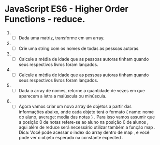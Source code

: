 # JavaScript ES6 - Higher Order Functions - reduce.

1. - [ ] Dada uma matriz, transforme em um array.
2. - [ ] Crie uma string com os nomes de todas as pessoas autoras.
3. - [ ] Calcule a média de idade que as pessoas autoras tinham quando seus respectivos livros foram lançados.
3. - [ ] Calcule a média de idade que as pessoas autoras tinham quando seus respectivos livros foram lançados.
5. - [ ] Dada o array de nomes, retorne a quantidade de vezes em que aparecem a letra a maiúscula ou minúscula.
6. - [ ] Agora vamos criar um novo array de objetos a partir das informações abaixo, onde cada objeto terá o formato { name: nome do aluno, average: media das notas } . Para isso vamos assumir que a posição 0 de notas refere-se ao aluno na posição 0 de alunos , aqui além de reduce será necessário utilizar também a função map . Dica: Você pode acessar o index do array dentro de map , e você pode ver o objeto esperado na constante expected .
